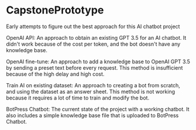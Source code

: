 # CapstonePrototype
Early attempts to figure out the best approach for this AI chatbot project

OpenAI API: An approach to obtain an existing GPT 3.5 for an AI chatbot. It didn't work because of the cost per token, and the bot doesn't have any knowledge base.

OpenAI fine-tune: An approach to add a knowledge base to OpenAI GPT 3.5 by sending a preset text before every request. This method is insufficient because of the high delay and high cost.

Train AI on existing dataset: An approach to creating a bot from scratch, and using the dataset as an answer sheet. This method is not working because it requires a lot of time to train and modify the bot.

BotPress Chatbot: The current state of the project with a working chatbot. It also includes a simple knowledge base file that is uploaded to BotPress Chatbot.

